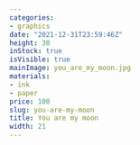 ```yaml
---
categories:
- graphics
date: "2021-12-31T23:59:46Z"
height: 30
inStock: true
isVisible: true
mainImage: you_are_my_moon.jpg
materials:
- ink
- paper
price: 100
slug: you-are-my-moon
title: You are my moon
width: 21
---
```


